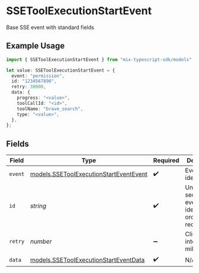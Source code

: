 # SSEToolExecutionStartEvent

Base SSE event with standard fields

## Example Usage

```typescript
import { SSEToolExecutionStartEvent } from "mix-typescript-sdk/models";

let value: SSEToolExecutionStartEvent = {
  event: "permission",
  id: "1234567890",
  retry: 30000,
  data: {
    progress: "<value>",
    toolCallId: "<id>",
    toolName: "brave_search",
    type: "<value>",
  },
};
```

## Fields

| Field                                                                                  | Type                                                                                   | Required                                                                               | Description                                                                            | Example                                                                                |
| -------------------------------------------------------------------------------------- | -------------------------------------------------------------------------------------- | -------------------------------------------------------------------------------------- | -------------------------------------------------------------------------------------- | -------------------------------------------------------------------------------------- |
| `event`                                                                                | [models.SSEToolExecutionStartEventEvent](../models/ssetoolexecutionstarteventevent.md) | :heavy_check_mark:                                                                     | Event type identifier                                                                  |                                                                                        |
| `id`                                                                                   | *string*                                                                               | :heavy_check_mark:                                                                     | Unique sequential event identifier for ordering and reconnection                       | 1234567890                                                                             |
| `retry`                                                                                | *number*                                                                               | :heavy_minus_sign:                                                                     | Client retry interval in milliseconds                                                  | 30000                                                                                  |
| `data`                                                                                 | [models.SSEToolExecutionStartEventData](../models/ssetoolexecutionstarteventdata.md)   | :heavy_check_mark:                                                                     | N/A                                                                                    |                                                                                        |